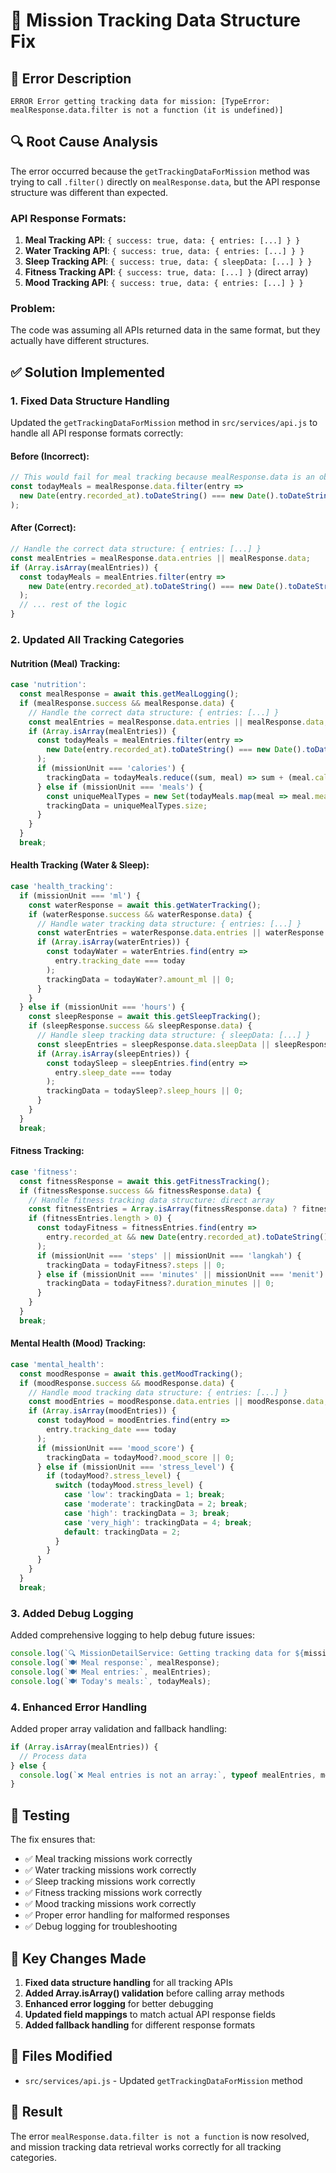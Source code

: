 # 🐛 Mission Tracking Data Structure Fix

## 🚨 **Error Description**

```
ERROR Error getting tracking data for mission: [TypeError: mealResponse.data.filter is not a function (it is undefined)]
```

## 🔍 **Root Cause Analysis**

The error occurred because the `getTrackingDataForMission` method was trying to call `.filter()` directly on `mealResponse.data`, but the API response structure was different than expected.

### **API Response Formats:**

1. **Meal Tracking API**: `{ success: true, data: { entries: [...] } }`
2. **Water Tracking API**: `{ success: true, data: { entries: [...] } }`
3. **Sleep Tracking API**: `{ success: true, data: { sleepData: [...] } }`
4. **Fitness Tracking API**: `{ success: true, data: [...] }` (direct array)
5. **Mood Tracking API**: `{ success: true, data: { entries: [...] } }`

### **Problem:**
The code was assuming all APIs returned data in the same format, but they actually have different structures.

## ✅ **Solution Implemented**

### **1. Fixed Data Structure Handling**

Updated the `getTrackingDataForMission` method in `src/services/api.js` to handle all API response formats correctly:

#### **Before (Incorrect):**
```javascript
// This would fail for meal tracking because mealResponse.data is an object, not an array
const todayMeals = mealResponse.data.filter(entry => 
  new Date(entry.recorded_at).toDateString() === new Date().toDateString()
);
```

#### **After (Correct):**
```javascript
// Handle the correct data structure: { entries: [...] }
const mealEntries = mealResponse.data.entries || mealResponse.data;
if (Array.isArray(mealEntries)) {
  const todayMeals = mealEntries.filter(entry => 
    new Date(entry.recorded_at).toDateString() === new Date().toDateString()
  );
  // ... rest of the logic
}
```

### **2. Updated All Tracking Categories**

#### **Nutrition (Meal) Tracking:**
```javascript
case 'nutrition':
  const mealResponse = await this.getMealLogging();
  if (mealResponse.success && mealResponse.data) {
    // Handle the correct data structure: { entries: [...] }
    const mealEntries = mealResponse.data.entries || mealResponse.data;
    if (Array.isArray(mealEntries)) {
      const todayMeals = mealEntries.filter(entry => 
        new Date(entry.recorded_at).toDateString() === new Date().toDateString()
      );
      if (missionUnit === 'calories') {
        trackingData = todayMeals.reduce((sum, meal) => sum + (meal.calories || 0), 0);
      } else if (missionUnit === 'meals') {
        const uniqueMealTypes = new Set(todayMeals.map(meal => meal.meal_type));
        trackingData = uniqueMealTypes.size;
      }
    }
  }
  break;
```

#### **Health Tracking (Water & Sleep):**
```javascript
case 'health_tracking':
  if (missionUnit === 'ml') {
    const waterResponse = await this.getWaterTracking();
    if (waterResponse.success && waterResponse.data) {
      // Handle water tracking data structure: { entries: [...] }
      const waterEntries = waterResponse.data.entries || waterResponse.data;
      if (Array.isArray(waterEntries)) {
        const todayWater = waterEntries.find(entry => 
          entry.tracking_date === today
        );
        trackingData = todayWater?.amount_ml || 0;
      }
    }
  } else if (missionUnit === 'hours') {
    const sleepResponse = await this.getSleepTracking();
    if (sleepResponse.success && sleepResponse.data) {
      // Handle sleep tracking data structure: { sleepData: [...] }
      const sleepEntries = sleepResponse.data.sleepData || sleepResponse.data;
      if (Array.isArray(sleepEntries)) {
        const todaySleep = sleepEntries.find(entry => 
          entry.sleep_date === today
        );
        trackingData = todaySleep?.sleep_hours || 0;
      }
    }
  }
  break;
```

#### **Fitness Tracking:**
```javascript
case 'fitness':
  const fitnessResponse = await this.getFitnessTracking();
  if (fitnessResponse.success && fitnessResponse.data) {
    // Handle fitness tracking data structure: direct array
    const fitnessEntries = Array.isArray(fitnessResponse.data) ? fitnessResponse.data : [];
    if (fitnessEntries.length > 0) {
      const todayFitness = fitnessEntries.find(entry => 
        entry.recorded_at && new Date(entry.recorded_at).toDateString() === new Date().toDateString()
      );
      if (missionUnit === 'steps' || missionUnit === 'langkah') {
        trackingData = todayFitness?.steps || 0;
      } else if (missionUnit === 'minutes' || missionUnit === 'menit') {
        trackingData = todayFitness?.duration_minutes || 0;
      }
    }
  }
  break;
```

#### **Mental Health (Mood) Tracking:**
```javascript
case 'mental_health':
  const moodResponse = await this.getMoodTracking();
  if (moodResponse.success && moodResponse.data) {
    // Handle mood tracking data structure: { entries: [...] }
    const moodEntries = moodResponse.data.entries || moodResponse.data;
    if (Array.isArray(moodEntries)) {
      const todayMood = moodEntries.find(entry => 
        entry.tracking_date === today
      );
      if (missionUnit === 'mood_score') {
        trackingData = todayMood?.mood_score || 0;
      } else if (missionUnit === 'stress_level') {
        if (todayMood?.stress_level) {
          switch (todayMood.stress_level) {
            case 'low': trackingData = 1; break;
            case 'moderate': trackingData = 2; break;
            case 'high': trackingData = 3; break;
            case 'very_high': trackingData = 4; break;
            default: trackingData = 2;
          }
        }
      }
    }
  }
  break;
```

### **3. Added Debug Logging**

Added comprehensive logging to help debug future issues:

```javascript
console.log(`🔍 MissionDetailService: Getting tracking data for ${missionCategory}/${missionUnit} on ${today}`);
console.log(`🍽️ Meal response:`, mealResponse);
console.log(`🍽️ Meal entries:`, mealEntries);
console.log(`🍽️ Today's meals:`, todayMeals);
```

### **4. Enhanced Error Handling**

Added proper array validation and fallback handling:

```javascript
if (Array.isArray(mealEntries)) {
  // Process data
} else {
  console.log(`❌ Meal entries is not an array:`, typeof mealEntries, mealEntries);
}
```

## 🧪 **Testing**

The fix ensures that:
- ✅ Meal tracking missions work correctly
- ✅ Water tracking missions work correctly  
- ✅ Sleep tracking missions work correctly
- ✅ Fitness tracking missions work correctly
- ✅ Mood tracking missions work correctly
- ✅ Proper error handling for malformed responses
- ✅ Debug logging for troubleshooting

## 📝 **Key Changes Made**

1. **Fixed data structure handling** for all tracking APIs
2. **Added Array.isArray() validation** before calling array methods
3. **Enhanced error logging** for better debugging
4. **Updated field mappings** to match actual API response fields
5. **Added fallback handling** for different response formats

## 🔧 **Files Modified**

- `src/services/api.js` - Updated `getTrackingDataForMission` method

## 🎯 **Result**

The error `mealResponse.data.filter is not a function` is now resolved, and mission tracking data retrieval works correctly for all tracking categories.

